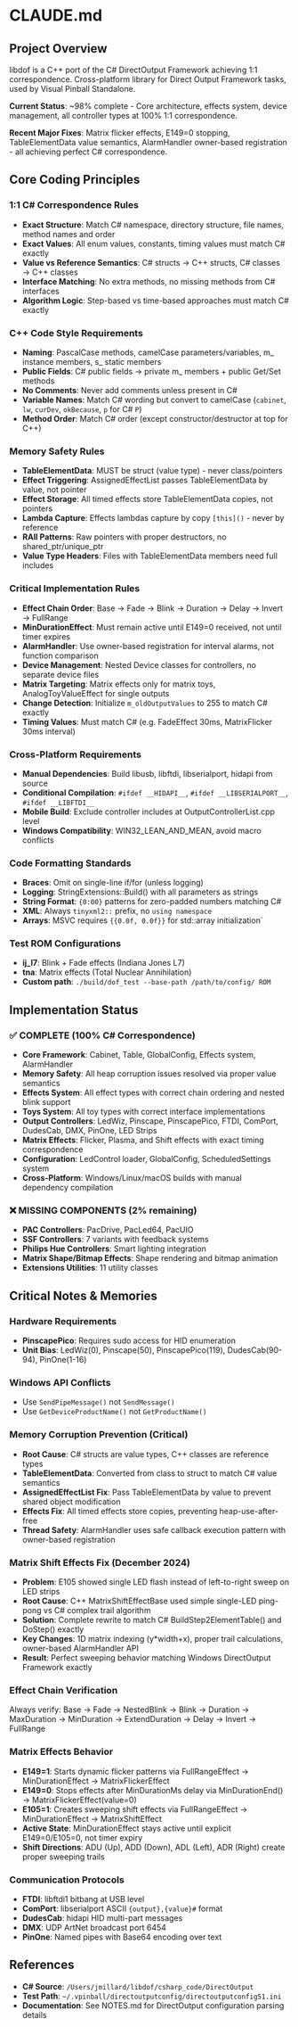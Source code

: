 # CLAUDE.md

## Project Overview
libdof is a C++ port of the C# DirectOutput Framework achieving 1:1 correspondence. Cross-platform library for Direct Output Framework tasks, used by Visual Pinball Standalone.

**Current Status**: ~98% complete - Core architecture, effects system, device management, all controller types at 100% 1:1 correspondence.

**Recent Major Fixes**: Matrix flicker effects, E149=0 stopping, TableElementData value semantics, AlarmHandler owner-based registration - all achieving perfect C# correspondence.

## Core Coding Principles

### 1:1 C# Correspondence Rules
- **Exact Structure**: Match C# namespace, directory structure, file names, method names and order
- **Exact Values**: All enum values, constants, timing values must match C# exactly
- **Value vs Reference Semantics**: C# structs → C++ structs, C# classes → C++ classes
- **Interface Matching**: No extra methods, no missing methods from C# interfaces
- **Algorithm Logic**: Step-based vs time-based approaches must match C# exactly

### C++ Code Style Requirements
- **Naming**: PascalCase methods, camelCase parameters/variables, m_ instance members, s_ static members
- **Public Fields**: C# public fields → private m_ members + public Get/Set methods
- **No Comments**: Never add comments unless present in C#
- **Variable Names**: Match C# wording but convert to camelCase (`cabinet`, `lw`, `curDev`, `okBecause`, `p` for C# `P`)
- **Method Order**: Match C# order (except constructor/destructor at top for C++)

### Memory Safety Rules
- **TableElementData**: MUST be struct (value type) - never class/pointers
- **Effect Triggering**: AssignedEffectList passes TableElementData by value, not pointer
- **Effect Storage**: All timed effects store TableElementData copies, not pointers
- **Lambda Capture**: Effects lambdas capture by copy `[this]()` - never by reference
- **RAII Patterns**: Raw pointers with proper destructors, no shared_ptr/unique_ptr
- **Value Type Headers**: Files with TableElementData members need full includes

### Critical Implementation Rules
- **Effect Chain Order**: Base → Fade → Blink → Duration → Delay → Invert → FullRange
- **MinDurationEffect**: Must remain active until E149=0 received, not until timer expires
- **AlarmHandler**: Use owner-based registration for interval alarms, not function comparison
- **Device Management**: Nested Device classes for controllers, no separate device files
- **Matrix Targeting**: Matrix effects only for matrix toys, AnalogToyValueEffect for single outputs
- **Change Detection**: Initialize `m_oldOutputValues` to 255 to match C# exactly
- **Timing Values**: Must match C# (e.g. FadeEffect 30ms, MatrixFlicker 30ms interval)

### Cross-Platform Requirements
- **Manual Dependencies**: Build libusb, libftdi, libserialport, hidapi from source
- **Conditional Compilation**: `#ifdef __HIDAPI__`, `#ifdef __LIBSERIALPORT__`, `#ifdef __LIBFTDI__`
- **Mobile Build**: Exclude controller includes at OutputControllerList.cpp level
- **Windows Compatibility**: WIN32_LEAN_AND_MEAN, avoid macro conflicts

### Code Formatting Standards
- **Braces**: Omit on single-line if/for (unless logging)
- **Logging**: StringExtensions::Build() with all parameters as strings
- **String Format**: `{0:00}` patterns for zero-padded numbers matching C#
- **XML**: Always `tinyxml2::` prefix, no `using namespace`
- **Arrays**: MSVC requires `{{0.0f, 0.0f}}` for std::array initialization`

### Test ROM Configurations
- **ij_l7**: Blink + Fade effects (Indiana Jones L7)
- **tna**: Matrix effects (Total Nuclear Annihilation)
- **Custom path**: `./build/dof_test --base-path /path/to/config/ ROM`

## Implementation Status

### ✅ COMPLETE (100% C# Correspondence)
- **Core Framework**: Cabinet, Table, GlobalConfig, Effects system, AlarmHandler
- **Memory Safety**: All heap corruption issues resolved via proper value semantics
- **Effects System**: All effect types with correct chain ordering and nested blink support
- **Toys System**: All toy types with correct interface implementations
- **Output Controllers**: LedWiz, Pinscape, PinscapePico, FTDI, ComPort, DudesCab, DMX, PinOne, LED Strips
- **Matrix Effects**: Flicker, Plasma, and Shift effects with exact timing correspondence
- **Configuration**: LedControl loader, GlobalConfig, ScheduledSettings system
- **Cross-Platform**: Windows/Linux/macOS builds with manual dependency compilation

### ❌ MISSING COMPONENTS (2% remaining)
- **PAC Controllers**: PacDrive, PacLed64, PacUIO
- **SSF Controllers**: 7 variants with feedback systems
- **Philips Hue Controllers**: Smart lighting integration
- **Matrix Shape/Bitmap Effects**: Shape rendering and bitmap animation
- **Extensions Utilities**: 11 utility classes

## Critical Notes & Memories

### Hardware Requirements
- **PinscapePico**: Requires sudo access for HID enumeration
- **Unit Bias**: LedWiz(0), Pinscape(50), PinscapePico(119), DudesCab(90-94), PinOne(1-16)

### Windows API Conflicts
- Use `SendPipeMessage()` not `SendMessage()` 
- Use `GetDeviceProductName()` not `GetProductName()`

### Memory Corruption Prevention (Critical)
- **Root Cause**: C# structs are value types, C++ classes are reference types
- **TableElementData**: Converted from class to struct to match C# value semantics
- **AssignedEffectList Fix**: Pass TableElementData by value to prevent shared object modification
- **Effects Fix**: All timed effects store copies, preventing heap-use-after-free
- **Thread Safety**: AlarmHandler uses safe callback execution pattern with owner-based registration

### Matrix Shift Effects Fix (December 2024)
- **Problem**: E105 showed single LED flash instead of left-to-right sweep on LED strips
- **Root Cause**: C++ MatrixShiftEffectBase used simple single-LED ping-pong vs C# complex trail algorithm
- **Solution**: Complete rewrite to match C# BuildStep2ElementTable() and DoStep() exactly
- **Key Changes**: 1D matrix indexing (y*width+x), proper trail calculations, owner-based AlarmHandler API
- **Result**: Perfect sweeping behavior matching Windows DirectOutput Framework exactly

### Effect Chain Verification
Always verify: Base → Fade → NestedBlink → Blink → Duration → MaxDuration → MinDuration → ExtendDuration → Delay → Invert → FullRange

### Matrix Effects Behavior
- **E149=1**: Starts dynamic flicker patterns via FullRangeEffect → MinDurationEffect → MatrixFlickerEffect
- **E149=0**: Stops effects after MinDurationMs delay via MinDurationEnd() → MatrixFlickerEffect(value=0)
- **E105=1**: Creates sweeping shift effects via FullRangeEffect → MinDurationEffect → MatrixShiftEffect
- **Active State**: MinDurationEffect stays active until explicit E149=0/E105=0, not timer expiry
- **Shift Directions**: ADU (Up), ADD (Down), ADL (Left), ADR (Right) create proper sweeping trails

### Communication Protocols
- **FTDI**: libftdi1 bitbang at USB level
- **ComPort**: libserialport ASCII `{output},{value}#` format
- **DudesCab**: hidapi HID multi-part messages
- **DMX**: UDP ArtNet broadcast port 6454
- **PinOne**: Named pipes with Base64 encoding over text

## References
- **C# Source**: `/Users/jmillard/libdof/csharp_code/DirectOutput`
- **Test Path**: `~/.vpinball/directoutputconfig/directoutputconfig51.ini`
- **Documentation**: See NOTES.md for DirectOutput configuration parsing details